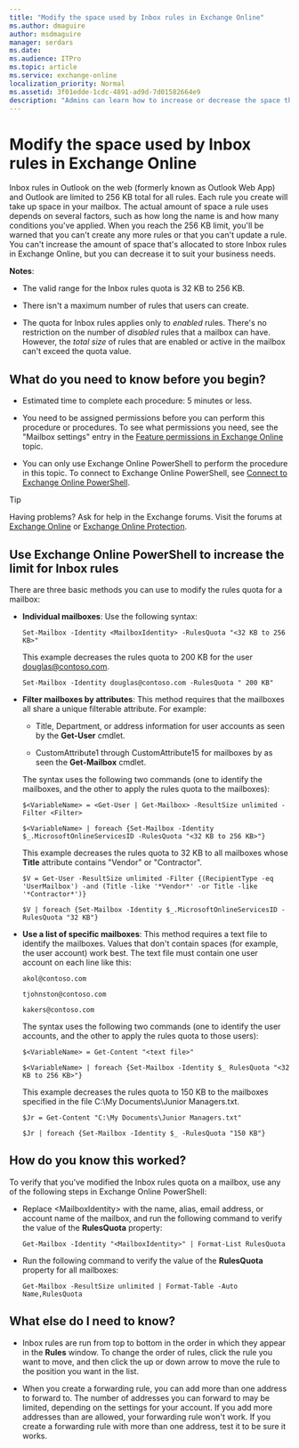 ```yaml
---
title: "Modify the space used by Inbox rules in Exchange Online"
ms.author: dmaguire
author: msdmaguire
manager: serdars
ms.date: 
ms.audience: ITPro
ms.topic: article
ms.service: exchange-online
localization_priority: Normal
ms.assetid: 3f01edde-1cdc-4891-ad9d-7d01582664e9
description: "Admins can learn how to increase or decrease the space that's available to store Inbox rules in mailboxes in an Exchange Online organization."
---
```


# Modify the space used by Inbox rules in Exchange Online

Inbox rules in Outlook on the web (formerly known as Outlook Web App) and Outlook are limited to 256 KB total for all rules. Each rule you create will take up space in your mailbox. The actual amount of space a rule uses depends on several factors, such as how long the name is and how many conditions you've applied. When you reach the 256 KB limit, you'll be warned that you can't create any more rules or that you can't update a rule. You can't increase the amount of space that's allocated to store Inbox rules in Exchange Online, but you can decrease it to suit your business needs.

**Notes**:

- The valid range for the Inbox rules quota is 32 KB to 256 KB.

- There isn't a maximum number of rules that users can create.

- The quota for Inbox rules applies only to _enabled_ rules. There's no restriction on the number of _disabled_ rules that a mailbox can have. However, the _total size_ of rules that are enabled or active in the mailbox can't exceed the quota value. 

## What do you need to know before you begin?

- Estimated time to complete each procedure: 5 minutes or less.

- You need to be assigned permissions before you can perform this procedure or procedures. To see what permissions you need, see the "Mailbox settings" entry in the [Feature permissions in Exchange Online](../../permissions-exo/feature-permissions.md) topic. 

- You can only use Exchange Online PowerShell to perform the procedure in this topic. To connect to Exchange Online PowerShell, see [Connect to Exchange Online PowerShell](https://docs.microsoft.com/powershell/exchange/exchange-online/connect-to-exchange-online-powershell/connect-to-exchange-online-powershell).

> [!TIP]
> Having problems? Ask for help in the Exchange forums. Visit the forums at [Exchange Online](https://go.microsoft.com/fwlink/p/?linkId=267542) or [Exchange Online Protection](https://go.microsoft.com/fwlink/p/?linkId=285351). 

## Use Exchange Online PowerShell to increase the limit for Inbox rules

There are three basic methods you can use to modify the rules quota for a mailbox:
  
- **Individual mailboxes**: Use the following syntax: 

    ```
    Set-Mailbox -Identity <MailboxIdentity> -RulesQuota "<32 KB to 256 KB>"
    ```

    This example decreases the rules quota to 200 KB for the user douglas@contoso.com.

    ```
    Set-Mailbox -Identity douglas@contoso.com -RulesQuota " 200 KB"
    ```

- **Filter mailboxes by attributes**: This method requires that the mailboxes all share a unique filterable attribute. For example:

    - Title, Department, or address information for user accounts as seen by the **Get-User** cmdlet.

    - CustomAttribute1 through CustomAttribute15 for mailboxes by as seen the **Get-Mailbox** cmdlet.

    The syntax uses the following two commands (one to identify the mailboxes, and the other to apply the rules quota to the mailboxes): 

    ```
    $<VariableName> = <Get-User | Get-Mailbox> -ResultSize unlimited -Filter <Filter>
    ```

    ```
    $<VariableName> | foreach {Set-Mailbox -Identity $_.MicrosoftOnlineServicesID -RulesQuota "<32 KB to 256 KB>"}
    ```

    This example decreases the rules quota to 32 KB to all mailboxes whose **Title** attribute contains "Vendor" or "Contractor". 

    ```
    $V = Get-User -ResultSize unlimited -Filter {(RecipientType -eq 'UserMailbox') -and (Title -like '*Vendor*' -or Title -like '*Contractor*')}
    ```

    ```
    $V | foreach {Set-Mailbox -Identity $_.MicrosoftOnlineServicesID -RulesQuota "32 KB"}
    ```

- **Use a list of specific mailboxes**: This method requires a text file to identify the mailboxes. Values that don't contain spaces (for example, the user account) work best. The text file must contain one user account on each line like this: 

    `akol@contoso.com`

    `tjohnston@contoso.com`

    `kakers@contoso.com`

    The syntax uses the following two commands (one to identify the user accounts, and the other to apply the rules quota to those users):

    ```
    $<VariableName> = Get-Content "<text file>"
    ```

    ```
    $<VariableName> | foreach {Set-Mailbox -Identity $_ RulesQuota "<32 KB to 256 KB>"}
    ```

   This example decreases the rules quota to 150 KB to the mailboxes specified in the file C:\My Documents\Junior Managers.txt.

    ```
    $Jr = Get-Content "C:\My Documents\Junior Managers.txt"
    ```

    ```
    $Jr | foreach {Set-Mailbox -Identity $_ -RulesQuota "150 KB"}
    ```

## How do you know this worked?

To verify that you've modified the Inbox rules quota on a mailbox, use any of the following steps in Exchange Online PowerShell:

- Replace \<MailboxIdentity\> with the name, alias, email address, or account name of the mailbox, and run the following command to verify the value of the **RulesQuota** property:

    ```
    Get-Mailbox -Identity "<MailboxIdentity>" | Format-List RulesQuota
    ```

- Run the following command to verify the value of the **RulesQuota** property for all mailboxes:

    ```
    Get-Mailbox -ResultSize unlimited | Format-Table -Auto Name,RulesQuota
    ```

## What else do I need to know?

- Inbox rules are run from top to bottom in the order in which they appear in the **Rules** window. To change the order of rules, click the rule you want to move, and then click the up or down arrow to move the rule to the position you want in the list. 

- When you create a forwarding rule, you can add more than one address to forward to. The number of addresses you can forward to may be limited, depending on the settings for your account. If you add more addresses than are allowed, your forwarding rule won't work. If you create a forwarding rule with more than one address, test it to be sure it works.
